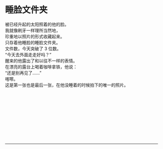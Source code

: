 # 睡脸文件夹

被已经升起的太阳照着的他的脸。\
我就像刷牙一样理所当然地，\
珍重地以照片的形式收藏起来。\
只存着他睡脸的睡脸文件夹。\
文件数，今天突破了 3 位数。\
“今天去外面走走好吗？”\
醒来的他露出了和以往不一样的表情。\
在漂亮的露台上喝着咖啡拿铁，他说：\
“还是别再见了……”\
喀嚓。\
这是第一张也是最后一张，在他没睡着的时候拍下的唯一的照片。
<br>
<br>
<br>
<br>
<br>
<br>
<br>
<br>
<br>
<br>
<br>

---

